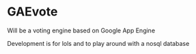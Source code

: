 GAEvote
=======

Will be a voting engine based on Google App Engine

Development is for lols and to play around with a nosql database
